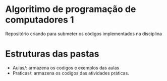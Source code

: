 # Algoritimo de programação de computadores 1

Repositório criando para submeter os códigos implementados na disciplina

# Estruturas das pastas

* Aulas/: armazena os codigos e exemplos das aulas
* Praticas/: armazena os codigos das atividades práticas.
  
